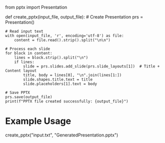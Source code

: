 from pptx import Presentation

def create_pptx(input_file, output_file):
    # Create Presentation
    prs = Presentation()

    # Read input text
    with open(input_file, 'r', encoding='utf-8') as file:
        content = file.read().strip().split("\n\n")

    # Process each slide
    for block in content:
        lines = block.strip().split("\n")
        if lines:
            slide = prs.slides.add_slide(prs.slide_layouts[1])  # Title + Content layout
            title, body = lines[0], "\n".join(lines[1:])
            slide.shapes.title.text = title
            slide.placeholders[1].text = body

    # Save PPTX
    prs.save(output_file)
    print(f"PPTX file created successfully: {output_file}")

# Example Usage
create_pptx("input.txt", "GeneratedPresentation.pptx")

